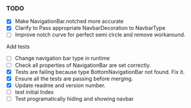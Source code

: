  ### TODO


 - [X] Make NavigationBar.notched more accurate
 - [X] Clarify to Pass appropriate NavbarDecoration to NavbarType
 - [ ] Improve notch curve for perfect semi circle and remove workaround.

  Add tests
 - [ ] Change navigation bar type in runtime
 - [ ] Check all properties of NavigationBar are set correctly.
 - [X] Tests are failing because type BottomNavigationBar not found. Fix it.
 - [X] Ensure all the tests are passing before merging.
 - [X] Update readme and version number.
 - [ ] test initial Index
 - [ ] Test programatically hiding and showing navbar
